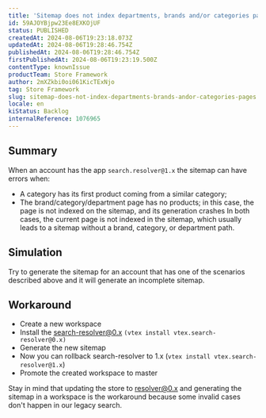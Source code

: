 ```yaml
---
title: 'Sitemap does not index departments, brands and/or categories pages'
id: 59AJOYBjpw23Ee8EXKOjUF
status: PUBLISHED
createdAt: 2024-08-06T19:23:18.073Z
updatedAt: 2024-08-06T19:28:46.754Z
publishedAt: 2024-08-06T19:28:46.754Z
firstPublishedAt: 2024-08-06T19:23:19.500Z
contentType: knownIssue
productTeam: Store Framework
author: 2mXZkbi0oi061KicTExNjo
tag: Store Framework
slug: sitemap-does-not-index-departments-brands-andor-categories-pages
locale: en
kiStatus: Backlog
internalReference: 1076965
---
```


## Summary



When an account has the app `search.resolver@1.x`  the sitemap can have errors when:

- A category has its first product coming from a similar category;
- The brand/category/department page has no products; in this case, the page is not indexed on the sitemap, and its generation crashes
In both cases, the current page is not indexed in the sitemap, which usually leads to a sitemap without a brand, category, or department path.


##

## Simulation



Try to generate the sitemap for an account that has one of the scenarios described above and it will generate an incomplete sitemap.


##

## Workaround



- Create a new workspace
- Install the search-resolver@0.x `(vtex install vtex.search-resolver@0.x)`
- Generate the new sitemap
- Now you can rollback search-resolver to 1.x (`vtex install vtex.search-resolver@1.x`)
- Promote the created workspace to master

Stay in mind that updating the store to resolver@0.x and generating the sitemap in a workspace is the workaround because some invalid cases don't happen in our legacy search.



